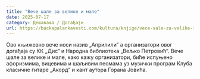 ```yaml
---
title: "Вече шале за велике и мале"
date: 2025-07-17
category: Дешавања / Догађаји
url: https://backapalankavesti.com/kultura/knjige/vece-sale-za-velike-i-male/
---
```


Ово књижевно вече носи назив „Априлили“ а организатори овог догађаја су КК „Дис“ и Народна библиотека „Вељко Петровић“. Вече шале за велике и мале, како кажу организатори, биће испуњено афоризмима, вицевима и шаљивим песмама уз музички програм Клуба класичне гитаре „Акорд“ и кант аутора Горана Јовића.
